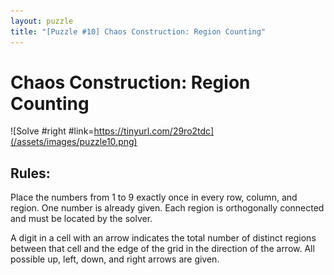 ```yaml
---
layout: puzzle
title: "[Puzzle #10] Chaos Construction: Region Counting"
---
```


# Chaos Construction: Region Counting

![Solve #right #link=https://tinyurl.com/29ro2tdc](/assets/images/puzzle10.png)

## Rules:

Place the numbers from 1 to 9 exactly once in every row, column, and region. One number is already given. Each region is orthogonally connected and must be located by the solver.

A digit in a cell with an arrow indicates the total number of distinct regions between that cell and the edge of the grid in the direction of the arrow. All possible up, left, down, and right arrows are given. 